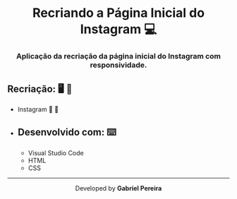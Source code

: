 <h1 align="center">Recriando a Página Inicial do Instagram 💻</h1>
<h3 align="center">Aplicação da recriação da página inicial do Instagram com responsividade.</h3>

## Recriação: :desktop_computer: :iphone:

- Instagram 📸 :iphone:

* ## Desenvolvido com:  :keyboard:

  * Visual Studio Code
  * HTML
  * CSS

---

<p align= center>Developed by <strong>Gabriel Pereira</strong></p>